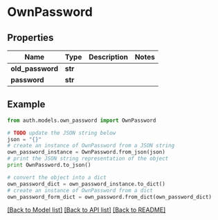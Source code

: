 # OwnPassword


## Properties
Name | Type | Description | Notes
------------ | ------------- | ------------- | -------------
**old_password** | **str** |  | 
**password** | **str** |  | 

## Example

```python
from auth.models.own_password import OwnPassword

# TODO update the JSON string below
json = "{}"
# create an instance of OwnPassword from a JSON string
own_password_instance = OwnPassword.from_json(json)
# print the JSON string representation of the object
print OwnPassword.to_json()

# convert the object into a dict
own_password_dict = own_password_instance.to_dict()
# create an instance of OwnPassword from a dict
own_password_form_dict = own_password.from_dict(own_password_dict)
```
[[Back to Model list]](../README.md#documentation-for-models) [[Back to API list]](../README.md#documentation-for-api-endpoints) [[Back to README]](../README.md)


